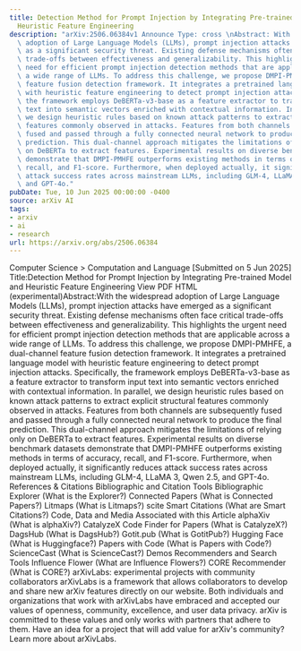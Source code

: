 ```yaml
---
title: Detection Method for Prompt Injection by Integrating Pre-trained Model and
  Heuristic Feature Engineering
description: "arXiv:2506.06384v1 Announce Type: cross \nAbstract: With the widespread\
  \ adoption of Large Language Models (LLMs), prompt injection attacks have emerged\
  \ as a significant security threat. Existing defense mechanisms often face critical\
  \ trade-offs between effectiveness and generalizability. This highlights the urgent\
  \ need for efficient prompt injection detection methods that are applicable across\
  \ a wide range of LLMs. To address this challenge, we propose DMPI-PMHFE, a dual-channel\
  \ feature fusion detection framework. It integrates a pretrained language model\
  \ with heuristic feature engineering to detect prompt injection attacks. Specifically,\
  \ the framework employs DeBERTa-v3-base as a feature extractor to transform input\
  \ text into semantic vectors enriched with contextual information. In parallel,\
  \ we design heuristic rules based on known attack patterns to extract explicit structural\
  \ features commonly observed in attacks. Features from both channels are subsequently\
  \ fused and passed through a fully connected neural network to produce the final\
  \ prediction. This dual-channel approach mitigates the limitations of relying only\
  \ on DeBERTa to extract features. Experimental results on diverse benchmark datasets\
  \ demonstrate that DMPI-PMHFE outperforms existing methods in terms of accuracy,\
  \ recall, and F1-score. Furthermore, when deployed actually, it significantly reduces\
  \ attack success rates across mainstream LLMs, including GLM-4, LLaMA 3, Qwen 2.5,\
  \ and GPT-4o."
pubDate: Tue, 10 Jun 2025 00:00:00 -0400
source: arXiv AI
tags:
- arxiv
- ai
- research
url: https://arxiv.org/abs/2506.06384
---
```


Computer Science > Computation and Language
[Submitted on 5 Jun 2025]
Title:Detection Method for Prompt Injection by Integrating Pre-trained Model and Heuristic Feature Engineering
View PDF HTML (experimental)Abstract:With the widespread adoption of Large Language Models (LLMs), prompt injection attacks have emerged as a significant security threat. Existing defense mechanisms often face critical trade-offs between effectiveness and generalizability. This highlights the urgent need for efficient prompt injection detection methods that are applicable across a wide range of LLMs. To address this challenge, we propose DMPI-PMHFE, a dual-channel feature fusion detection framework. It integrates a pretrained language model with heuristic feature engineering to detect prompt injection attacks. Specifically, the framework employs DeBERTa-v3-base as a feature extractor to transform input text into semantic vectors enriched with contextual information. In parallel, we design heuristic rules based on known attack patterns to extract explicit structural features commonly observed in attacks. Features from both channels are subsequently fused and passed through a fully connected neural network to produce the final prediction. This dual-channel approach mitigates the limitations of relying only on DeBERTa to extract features. Experimental results on diverse benchmark datasets demonstrate that DMPI-PMHFE outperforms existing methods in terms of accuracy, recall, and F1-score. Furthermore, when deployed actually, it significantly reduces attack success rates across mainstream LLMs, including GLM-4, LLaMA 3, Qwen 2.5, and GPT-4o.
References & Citations
Bibliographic and Citation Tools
Bibliographic Explorer (What is the Explorer?)
Connected Papers (What is Connected Papers?)
Litmaps (What is Litmaps?)
scite Smart Citations (What are Smart Citations?)
Code, Data and Media Associated with this Article
alphaXiv (What is alphaXiv?)
CatalyzeX Code Finder for Papers (What is CatalyzeX?)
DagsHub (What is DagsHub?)
Gotit.pub (What is GotitPub?)
Hugging Face (What is Huggingface?)
Papers with Code (What is Papers with Code?)
ScienceCast (What is ScienceCast?)
Demos
Recommenders and Search Tools
Influence Flower (What are Influence Flowers?)
CORE Recommender (What is CORE?)
arXivLabs: experimental projects with community collaborators
arXivLabs is a framework that allows collaborators to develop and share new arXiv features directly on our website.
Both individuals and organizations that work with arXivLabs have embraced and accepted our values of openness, community, excellence, and user data privacy. arXiv is committed to these values and only works with partners that adhere to them.
Have an idea for a project that will add value for arXiv's community? Learn more about arXivLabs.